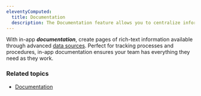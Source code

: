 ```yaml
---
eleventyComputed:
  title: Documentation
  description: The Documentation feature allows you to centralize information on an entry. It also simplifies management of connection and entry procedures.
---
```

With in-app ***documentation***, create pages of rich-text information available through advanced [data sources](/rdm/windows/concepts/basic-concepts/data-sources/). Perfect for tracking processes and procedures, in-app documentation ensures your team has everything they need as they work.

### Related topics  

* [Documentation](/rdm/windows/user-interface/content-area/dashboards/documentation/)  
